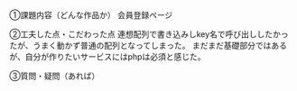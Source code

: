 ①課題内容（どんな作品か）
会員登録ページ

②工夫した点・こだわった点
連想配列で書き込みしkey名で呼び出ししたかったが、うまく動かず普通の配列となってしまった。
まだまだ基礎部分ではあるが、自分が作りたいサービスにはphpは必須と感じた。

③質問・疑問（あれば）
